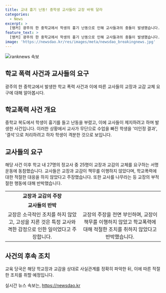 ```yaml
---
title: 교내 흉기 난동! 중학생 교사들이 교장 바꿔 달라
categories:
  - News
excerpt: >
  [앵커] 광주의 한 중학교에서 학생의 흉기 난동으로 인해 교사들과의 충돌이 발생했습니다. 교사들은 교장과 교감의 대처에 대해 강력히 반발하며, 교장과 교감을 교체해야 한다는 요구를 내세웠습니다. 교장은 이에 반박하며 사건 관련 책무를 이행했고, 학교폭력에 대한 특별한 조치를 취했다고 주장했습니다. 하지만 교육 당국은 사실 관계를 확인한 뒤 추가 조치를 취할 예정입니다.
feature_text: >
  [앵커] 광주의 한 중학교에서 학생의 흉기 난동으로 인해 교사들과의 충돌이 발생했습니다. 교사들은 교장과 교감의 대처에 대해 강력히 반발하며, 교장과 교감을 교체해야 한다는 요구를 내세웠습니다. 교장은 이에 반박하며 사건 관련 책무를 이행했고, 학교폭력에 대한 특별한 조치를 취했다고 주장했습니다. 하지만 교육 당국은 사실 관계를 확인한 뒤 추가 조치를 취할 예정입니다.
image: 'https://newsdao.kr/res/images/meta/newsdao_breakingnews.jpg'
---
```


<p><img src="https://newsdao.kr/res/images/meta/newsdao_breakingnews.jpg" alt="ranknews 속보" /></p>

<h2 data-ke-size="size26">학교 폭력 사건과 교사들의 요구</h2>

<p data-ke-size="size16">광주의 한 중학교에서 발생한 학교 폭력 사건과 이에 따른 교사들의 교장과 교감 교체 요구에 대해 알아봅시다.</p>

<h2 data-ke-size="size24">학교폭력 사건 개요</h2>

<p data-ke-size="size16">중학교 복도에서 학생이 흉기를 들고 난동을 부렸고, 이에 교사들이 제지하려고 하며 발생한 사건입니다. 이러한 상황에서 교사가 무단으로 수업을 빠진 학생을 '미인정 결과', '결석'으로 처리하려고 하자 학생이 격분한 것으로 보입니다.</p>

<h2 data-ke-size="size24">교사들의 요구</h2>

<p data-ke-size="size16">해당 사건 이후 학교 내 27명의 정교사 중 25명이 교장과 교감의 교체를 요구하는 서명운동에 동참했습니다. 교사들은 교장과 교감이 책무를 이행하지 않았다며, 학교폭력에 대한 적절한 대응을 하지 않았다고 주장했습니다. 또한 교사를 나무라는 등 교장의 부적절한 행동에 대해 반박했습니다.</p>

<table>
  <tr>
    <td style="text-align: center; height: 17px;"><b>교장과 교감의 주장</b></td>
  </tr>
  <tr>
    <td style="text-align: center; height: 17px;"><b>교사들의 반박</b></td>
  </tr>
  <tr>
    <td style="text-align: center; height: 17px;">교장은 소극적인 조치를 하지 않았고, 고성을 지른 것은 특정 교사와 격한 감정으로 인한 일이었다고 주장합니다.</td>
    <td style="text-align: center; height: 17px;">교장의 주장을 전면 부인하며, 교장이 책무를 이행하지 않았고 학교폭력에 대해 적절한 조치를 취하지 않았다고 반박했습니다.</td>
  </tr>
</table>

<h2 data-ke-size="size24">사건의 후속 조치</h2>

<p data-ke-size="size16">교육 당국은 해당 학교장과 교감을 상대로 사실관계를 정확히 파악한 뒤, 이에 따른 적절한 조치를 취할 예정입니다.</p>
실시간 뉴스 속보는, <a href="https://newsdao.kr" rel="dofollow">https://newsdao.kr</a>


